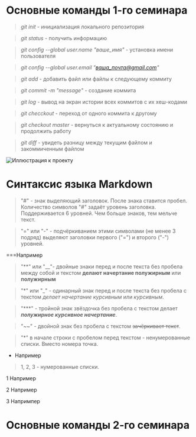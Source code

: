 # Основные команды 1-го семинара

> *git init* - инициализация локального репозитория 

> *git status* - получить информацию

> *git config --global user.name "ваше_имя"* - установка имени пользователя

> *git config --global user.email "ваша_почта@gmail.com"*

> *git add* - добавить файл или файлы к следующему коммиту

> *git commit -m "message"* - создание коммита

> *git log* - вывод на экран истории всех коммитов с их хеш-кодами

> *git checckout* - переход от одного коммита к другому

> *git checkout master* - вернуться к актуальному состоянию и продолжить работу

> *git diff* - увидеть разницу между текущим файлом и закоммиченным файлом

![Иллюстрация к проекту](https://fuzeservers.ru/wp-content/uploads/7/4/1/741f077b3e37e172d7b986e2d2a47528.jpeg)

# Синтаксис языка Markdown

> "#" - знак выделяющий заголовок. После знака ставится пробел. Количество символов "#" задаёт уровень заголовка. Поддерживается 6 уровней. Чем больше знаков, тем мельче текст.

> "=" или "-" - подчёркиванием этими символами (не менее 3 подряд) выделяют заголовки первого ("=") и второго ("-") уровней.

===Например

> "**" или "__"- двойные знаки перед и после текста без пробела между собой и текстом  **делают начертание полужирным** или __полужирным__

> "*" или "_" - одинарный знак перед и после текста без пробела с текстом *делает начертание курсивным* или _курсивным_.

> "***" - тройной знак звёздочка без пробела с текстом делает ***полужирное курсивное начертание***.

> "~~" - двойной знак без пробела с текстом ~~зачёркивает текст~~.

> "*" в начале строки с пробелом перед текстом - ненумерованные списки. Вместо номера точка.
* Например

> 1, 2, 3 - нумерованные списки.

1 Например

2 Например

3 Напримпер





# Основные команды 2-го семинара